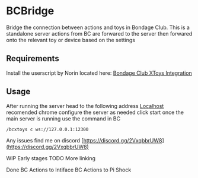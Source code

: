# BCBridge
Bridge the connection between actions and toys in Bondage Club.
This is a standalone server actions from BC are forwared to the server then forwared onto the relevant toy or device based on the settings

## Requirements
Install the userscript by Norin located here: [Bondage Club XToys Integration](https://github.com/ItsNorin/Bondage-Club-XToys-Integration)

## Usage

After running the server head to the following address [Localhost](http://localhost:3000) recomended chrome
configure the server as needed click start once the main server is running use the command in BC

```
/bcxtoys c ws://127.0.0.1:12300
```

Any issues find me on discord [https://discord.gg/2VxqbbrUW8](https://discord.gg/2VxqbbrUW8) 

WIP Early stages
TODO More linking

Done
BC Actions to Intiface
BC Actions to Pi Shock
